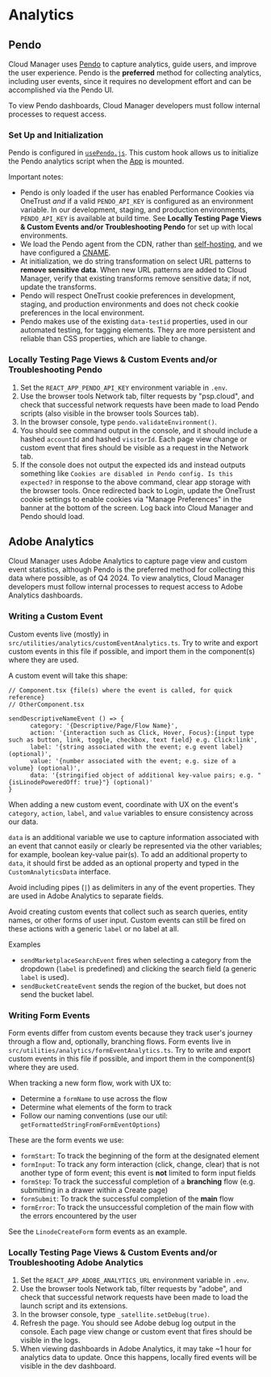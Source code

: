 # Analytics

## Pendo

Cloud Manager uses [Pendo](https://www.pendo.io/pendo-for-your-customers/) to capture analytics, guide users, and improve the user experience. Pendo is the **preferred** method for collecting analytics, including user events, since it requires no development effort and can be accomplished via the Pendo UI.

To view Pendo dashboards, Cloud Manager developers must follow internal processes to request access.

### Set Up and Initialization

Pendo is configured in [`usePendo.js`](https://github.com/linode/manager/blob/develop/packages/manager/src/hooks/usePendo.ts). This custom hook allows us to initialize the Pendo analytics script when the [App](https://github.com/linode/manager/blob/develop/packages/manager/src/App.tsx#L56) is mounted.

Important notes:

- Pendo is only loaded if the user has enabled Performance Cookies via OneTrust *and* if a valid `PENDO_API_KEY` is configured as an environment variable. In our development, staging, and production environments, `PENDO_API_KEY` is available at build time. See **Locally Testing Page Views & Custom Events and/or Troubleshooting Pendo** for set up with local environments.
- We load the Pendo agent from the CDN, rather than [self-hosting](https://support.pendo.io/hc/en-us/articles/360038969692-Self-hosting-the-Pendo-agent), and we have configured a [CNAME](https://support.pendo.io/hc/en-us/articles/360043539891-CNAME-for-Pendo).
- At initialization, we do string transformation on select URL patterns to **remove  sensitive data**. When new URL patterns are added to Cloud Manager, verify that existing transforms remove sensitive data; if not, update the transforms.
- Pendo will respect OneTrust cookie preferences in development, staging, and production environments and does not check cookie preferences in the local environment.
- Pendo makes use of the existing `data-testid` properties, used in our automated testing, for tagging elements. They are more persistent and reliable than CSS properties, which are liable to change.

### Locally Testing Page Views & Custom Events and/or Troubleshooting Pendo

1. Set the `REACT_APP_PENDO_API_KEY` environment variable in `.env`.
2. Use the browser tools Network tab, filter requests by "psp.cloud", and check that successful network requests have been made to load Pendo scripts (also visible in the browser tools Sources tab).
3. In the browser console, type `pendo.validateEnvironment()`.
4. You should see command output in the console, and it should include a hashed `accountId` and hashed `visitorId`. Each page view change or custom event that fires should be visible as a request in the Network tab.
5. If the console does not output the expected ids and instead outputs something like `Cookies are disabled in Pendo config. Is this expected?` in response to the above command, clear app storage with the browser tools. Once redirected back to Login, update the OneTrust cookie settings to enable cookies via "Manage Preferences" in the banner at the bottom of the screen. Log back into Cloud Manager and Pendo should load.

## Adobe Analytics

Cloud Manager uses Adobe Analytics to capture page view and custom event statistics, although Pendo is the preferred method for collecting this data where possible, as of Q4 2024. To view analytics, Cloud Manager developers must follow internal processes to request access to Adobe Analytics dashboards.

### Writing a Custom Event

Custom events live (mostly) in `src/utilities/analytics/customEventAnalytics.ts`. Try to write and export custom events in this file if possible, and import them in the component(s) where they are used.

A custom event will take this shape:

```tsx
// Component.tsx {file(s) where the event is called, for quick reference}
// OtherComponent.tsx

sendDescriptiveNameEvent () => {
      category: '{Descriptive/Page/Flow Name}',
      action: '{interaction such as Click, Hover, Focus}:{input type such as button, link, toggle, checkbox, text field} e.g. Click:link',
      label: '{string associated with the event; e.g event label} (optional)',
      value: '{number associated with the event; e.g. size of a volume} (optional)',
      data: '{stringified object of additional key-value pairs; e.g. "{isLinodePoweredOff: true}"} (optional)'
}
```

When adding a new custom event, coordinate with UX on the event's `category`, `action`, `label`, and `value` variables to ensure consistency across our data.

`data` is an additional variable we use to capture information associated with an event that cannot easily or clearly be represented via the other variables; for example, boolean key-value pair(s). To add an additional property to `data`, it should first be added as an optional property and typed in the `CustomAnalyticsData` interface.

Avoid including pipes (`|`) as delimiters in any of the event properties. They are used in Adobe Analytics to separate fields.

Avoid creating custom events that collect such as search queries, entity names, or other forms of user input. Custom events can still be fired on these actions with a generic `label` or no label at all.

Examples

- `sendMarketplaceSearchEvent` fires when selecting a category from the dropdown (`label` is predefined) and clicking the search field (a generic `label` is used).
- `sendBucketCreateEvent` sends the region of the bucket, but does not send the bucket label.

### Writing Form Events

Form events differ from custom events because they track user's journey through a flow and, optionally, branching flows. Form events live in `src/utilities/analytics/formEventAnalytics.ts`. Try to write and export custom events in this file if possible, and import them in the component(s) where they are used.

When tracking a new form flow, work with UX to:

- Determine a `formName` to use across the flow
- Determine what elements of the form to track
- Follow our naming conventions (use our util: `getFormattedStringFromFormEventOptions`)

These are the form events we use:

- `formStart`: To track the beginning of the form at the designated element
- `formInput`: To track any form interaction (click, change, clear) that is not another type of form event; this event is **not** limited to form input fields
- `formStep`: To track the successful completion of a **branching** flow (e.g. submitting in a drawer within a Create page)
- `formSubmit`: To track the successful completion of the **main** flow
- `formError`: To track the unsuccessful completion of the main flow with the errors encountered by the user

See the `LinodeCreateForm` form events as an example.

### Locally Testing Page Views & Custom Events and/or Troubleshooting Adobe Analytics

1. Set the `REACT_APP_ADOBE_ANALYTICS_URL` environment variable in `.env`.
2. Use the browser tools Network tab, filter requests by "adobe", and check that successful network requests have been made to load the launch script and its extensions.
3. In the browser console, type `_satellite.setDebug(true)`.
4. Refresh the page. You should see Adobe debug log output in the console. Each page view change or custom event that fires should be visible in the logs.
5. When viewing dashboards in Adobe Analytics, it may take ~1 hour for analytics data to update. Once this happens, locally fired events will be visible in the dev dashboard.
